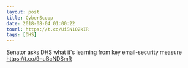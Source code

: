 ```yaml
---
layout: post
title: CyberScoop
date: 2018-08-04 01:00:22
tourl: https://t.co/UiSN102kIR
tags: [DHS]
---
```

Senator asks DHS what it's learning from key email-security measure https://t.co/9nuBcNDSmR